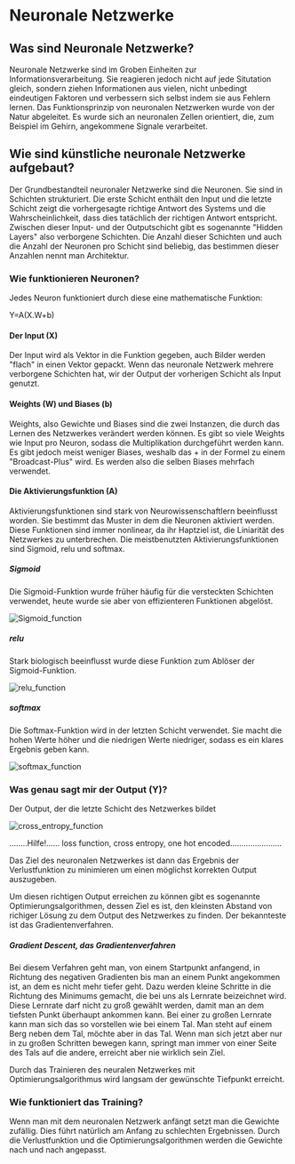 # Neuronale Netzwerke

## Was sind Neuronale Netzwerke?
Neuronale Netzwerke sind im Groben Einheiten zur Informationsverarbeitung. Sie reagieren jedoch nicht auf jede 
Situtation gleich, sondern ziehen Informationen aus vielen, nicht unbedingt eindeutigen Faktoren und 
verbessern sich selbst indem sie aus Fehlern lernen.
Das Funktionsprinzip von neuronalen Netzwerken wurde von der Natur abgeleitet. Es wurde sich an neuronalen Zellen
orientiert, die, zum Beispiel im Gehirn, angekommene Signale verarbeitet.

## Wie sind künstliche neuronale Netzwerke aufgebaut?
Der Grundbestandteil neuronaler Netzwerke sind die Neuronen. Sie sind in Schichten strukturiert.
Die erste Schicht enthält den Input und die letzte Schicht zeigt die vorhergesagte richtige Antwort des Systems und die 
Wahrscheinlichkeit, dass dies tatächlich der richtigen Antwort entspricht.
Zwischen dieser Input- und der Outputschicht gibt es sogenannte "Hidden Layers" also verborgene Schichten. Die Anzahl
dieser Schichten und auch die Anzahl der Neuronen pro Schicht sind beliebig, das bestimmen dieser Anzahlen nennt man Architektur.

### Wie funktionieren Neuronen? 
Jedes Neuron funktioniert durch diese eine mathematische Funktion:

Y=A(X.W+b)

#### Der Input (X)
Der Input wird als Vektor in die Funktion gegeben, auch Bilder werden "flach" in einen Vektor gepackt.
Wenn das neuronale Netzwerk mehrere verborgene Schichten hat, wir der Output der vorherigen Schicht als Input genutzt.

#### Weights (W) und Biases (b)
Weights, also Gewichte und Biases sind die zwei Instanzen, die durch das Lernen des Netzwerkes verändert werden können.
Es gibt so viele Weights wie Input pro Neuron, sodass die Multiplikation durchgeführt werden kann. 
Es gibt jedoch meist weniger Biases, weshalb das + in der Formel zu einem "Broadcast-Plus" wird. 
Es werden also die selben Biases mehrfach verwendet.

#### Die Aktivierungsfunktion (A)
Aktivierungsfunktionen sind stark von Neurowissenschaftlern beeinflusst worden. Sie bestimmt das Muster in dem die 
Neuronen aktiviert werden. Diese Funktionen sind immer nonlinear, da ihr Haptziel ist, die Liniarität des Netzwerkes zu unterbrechen.
Die meistbenutzten Aktivierungsfunktionen sind Sigmoid, relu und softmax.

##### Sigmoid
Die Sigmoid-Funktion wurde früher häufig für die versteckten Schichten verwendet, heute wurde sie aber von effizienteren 
Funktionen abgelöst.

![Sigmoid_function](https://wikimedia.org/api/rest_v1/media/math/render/svg/9537e778e229470d85a68ee0b099c08298a1a3f6)

##### relu
Stark biologisch beeinflusst wurde diese Funktion zum Ablöser der Sigmoid-Funktion.

![relu_function](https://wikimedia.org/api/rest_v1/media/math/render/svg/5fa5d3598751091eed580bd9dca873f496a2d0ac)

##### softmax
Die Softmax-Funktion wird in der letzten Schicht verwendet. Sie macht die hohen Werte höher und die niedrigen Werte niedriger, sodass
es ein klares Ergebnis geben kann.

![softmax_function](https://wikimedia.org/api/rest_v1/media/math/render/svg/e348290cf48ddbb6e9a6ef4e39363568b67c09d3)

### Was genau sagt mir der Output (Y)?
Der Output, der die letzte Schicht des Netzwerkes bildet
 
![cross_entropy_function](https://www.zahlen-kern.de/editor/equations/ugnm.png)

 ........Hilfe!...... loss function, cross entropy, one hot encoded.......................
 
Das Ziel des neuronalen Netzwerkes ist dann das Ergebnis der Verlustfunktion zu minimieren um einen möglichst 
korrekten Output auszugeben.

Um diesen richtigen Output erreichen zu können gibt es sogenannte Optimierungsalgorithmen, dessen Ziel es ist,
den kleinsten Abstand von richiger Lösung zu dem Output des Netzwerkes zu finden.
Der bekannteste ist das Gradientenverfahren.

##### Gradient Descent, das Gradientenverfahren
Bei diesem Verfahren geht man, von einem Startpunkt anfangend, in Richtung des negativen Gradienten
bis man an einem Punkt angekommen ist, an dem es nicht mehr tiefer geht.
Dazu werden kleine Schritte in die Richtung des Minimums gemacht, die bei uns als Lernrate beizeichnet wird. 
Diese Lernrate darf nicht zu groß gewählt werden, damit man an dem tiefsten Punkt überhaupt ankommen kann.
Bei einer zu großen Lernrate kann man sich das so vorstellen wie bei einem Tal. Man steht auf einem Berg neben
dem Tal, möchte aber in das Tal. Wenn man sich jetzt aber nur in zu großen Schritten bewegen kann, springt man immer 
von einer Seite des Tals auf die andere, erreicht aber nie wirklich sein Ziel.

Durch das Trainieren des neuralen Netzwerkes mit Optimierungsalgorithmus wird langsam der gewünschte Tiefpunkt erreicht.

### Wie funktioniert das Training?
Wenn man mit dem neuronalen Netzwerk anfängt setzt man die Gewichte zufällig. Dies führt natürlich am Anfang zu
schlechten Ergebnissen. Durch die Verlustfunktion und die Optimierungsalgorithmen werden die Gewichte nach 
und nach angepasst.
